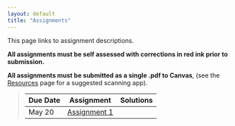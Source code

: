 ```yaml
---
layout: default
title: "Assignments"
---
```


This page links to assignment descriptions.

**All assignments must be self assessed with corrections in red ink prior to submission.**

**All assignments must be submitted as a single .pdf to Canvas**, (see the [Resources](../resources.html) page for a suggested scanning app).

> Due Date |                Assignment                                | Solutions                                               |
> -------- | -------------------------------------------------------- | ------------------------------------------------------- |
> May 20    | [Assignment 1](../assign/assign01.html)                  |  |



<!--
> May 31    | [Assignment 2](../assign/assign02.html)                  |  |
> June 14   | [Assignment 3](../assign/assign03.html)                  |  |
> June 21   | [Assignment 4](../assign/assign04.html)                  |  |
> July 12   | [Assignment 5](../assign/assign05.html)                  |  |
> July 31   | [Assignment 6](../assign/assign06.html)                  |  |

-->